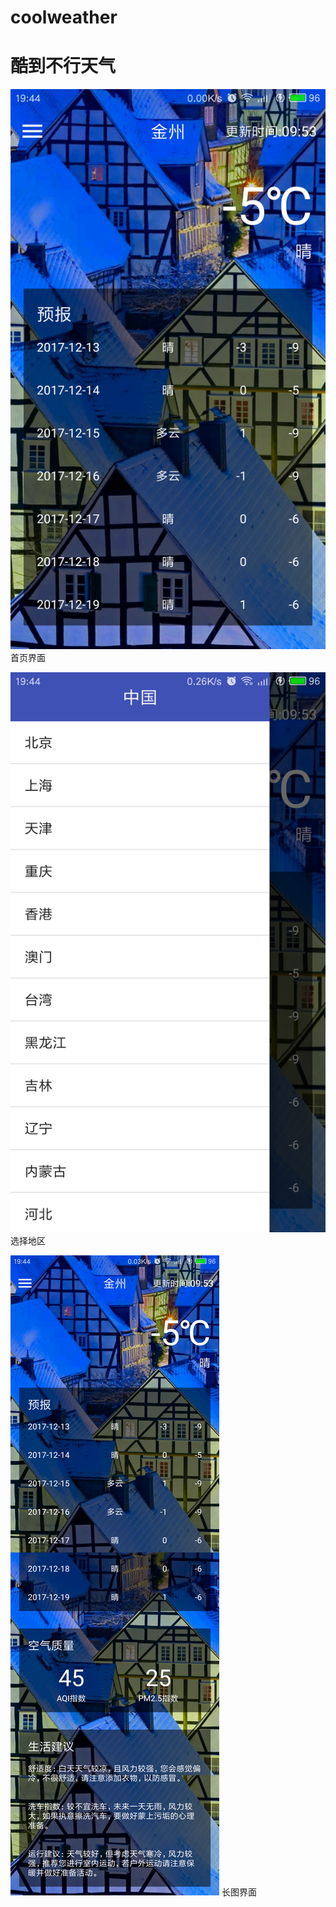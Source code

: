 # coolweather
# 酷到不行天气
![](https://github.com/TUSKIJAY/coolweather/blob/master/QQ%E5%9B%BE%E7%89%8720171213194857.png)
首页界面

![](https://github.com/TUSKIJAY/coolweather/blob/master/Screenshot_2017-12-13-19-44-17-472_com.example.co.png)
选择地区

![](https://github.com/TUSKIJAY/coolweather/blob/master/Screenshot_2017-12-13-19-44-23-611_com.example.co.png)
长图界面
